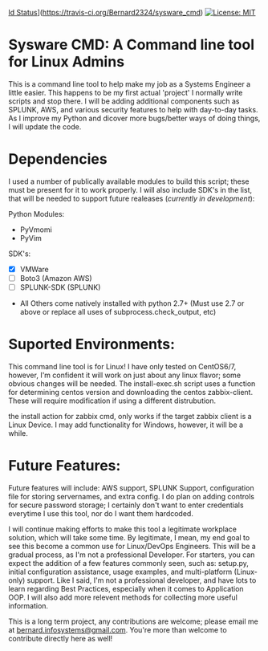 [ld Status](https://travis-ci.org/Bernard2324/sysware_cmd.svg?branch=master)](https://travis-ci.org/Bernard2324/sysware_cmd)
[![License: MIT](https://img.shields.io/badge/License-MIT-yellow.svg)](https://opensource.org/licenses/MIT)
# Sysware CMD:   A Command line tool for Linux Admins 

This is a command line tool to help make my job as a Systems Engineer a little easier.  This happens to be my first actual 'project'
I normally write scripts and stop there.  I will be adding additional components such as SPLUNK, AWS, and various security features to
help with day-to-day tasks.  As I improve my Python and dicover more bugs/better ways of doing things, I will update the code.

# Dependencies

I used a number of publically available modules to build this script; these must be present for it to work properly.  I will also include SDK's in the list, that will be needed to support future realeases (*currently in development*):

Python Modules:
- PyVmomi
- PyVim

SDK's:
- [x] VMWare
- [ ] Boto3 (Amazon AWS)
- [ ] SPLUNK-SDK (SPLUNK)

+ All Others come natively installed with python 2.7+ (Must use 2.7 or above or replace all uses of subprocess.check_output, etc)

# Suported Environments:

This command line tool is for Linux! I have only tested on CentOS6/7, however, I'm confident it will work on just about any linux flavor; some obvious changes will be needed.  The install-exec.sh script uses a function for determining centos version and downloading the centos zabbix-client.  These will require modification if using a different distrubution.

the install action for zabbix cmd, only works if the target zabbix client is a Linux Device.  I may add functionality for Windows, however, it will be a while.

# Future Features:

Future features will include: AWS support, SPLUNK Support, configuration file for storing servernames, and extra config.  I do plan on adding controls for secure password storage; I certainly don't want to enter credentials everytime I use this tool, nor do I want them hardcoded.  

I will continue making efforts to make this tool a legitimate workplace solution, which will take some time.  By legitimate, I mean, my end goal to see this become a common use for Linux/DevOps Engineers.  This will be a gradual process, as I'm not a professional Developer.  For starters, you can expect the addition of a few features commonly seen, such as: setup.py, initial configuration assistance, usage examples, and multi-platform (Linux-only) support.  Like I said, I'm not a professional developer, and have lots to learn regarding Best Practices, especially when it comes to Application OOP.  I will also add more relevent methods for collecting more useful information.

This is a long term project, any contributions are welcome; please email me at bernard.infosystems@gmail.com.  You're more than welcome to contribute directly here as well!

